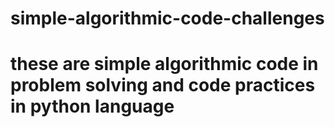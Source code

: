 # simple-algorithmic-code-challenges
# these are simple algorithmic code in problem solving and code practices in python language
